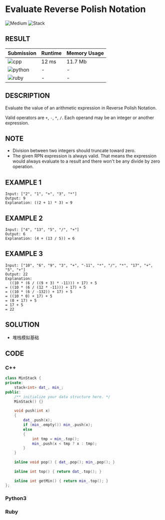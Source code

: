 # Evaluate Reverse Polish Notation

![Medium](https://img.shields.io/badge/-Medium-f0ad4e.svg) ![Stack](https://img.shields.io/badge/-Stack-007ec6.svg)

## RESULT

| Submission                                                        | Runtime | Memory Usage |
| ----------------------------------------------------------------- | ------- | ------------ |
| ![cpp](https://img.shields.io/badge/leetcode150-cpp-f34b7d.svg)   | 12 ms   | 11.7 Mb      |
| ![python](https://img.shields.io/badge/leetcode150-py-3572A5.svg) | -       | -            |
| ![ruby](https://img.shields.io/badge/leetcode150-rb-701516.svg)   | -       | -            |

## DESCRIPTION

Evaluate the value of an arithmetic expression in Reverse Polish Notation.

Valid operators are `+`, `-`, `*`, `/`. Each operand may be an integer or another expression.

## NOTE

* Division between two integers should truncate toward zero.
* The given RPN expression is always valid. That means the expression would always evaluate to a result and there won't be any divide by zero operation.

## EXAMPLE 1

```plain
Input: ["2", "1", "+", "3", "*"]
Output: 9
Explanation: ((2 + 1) * 3) = 9
```

## EXAMPLE 2

```plain
Input: ["4", "13", "5", "/", "+"]
Output: 6
Explanation: (4 + (13 / 5)) = 6
```

## EXAMPLE 3

```plain
Input: ["10", "6", "9", "3", "+", "-11", "*", "/", "*", "17", "+", "5", "+"]
Output: 22
Explanation: 
  ((10 * (6 / ((9 + 3) * -11))) + 17) + 5
= ((10 * (6 / (12 * -11))) + 17) + 5
= ((10 * (6 / -132)) + 17) + 5
= ((10 * 0) + 17) + 5
= (0 + 17) + 5
= 17 + 5
= 22
```

## SOLUTION

* 堆栈模拟基础

## CODE

### C++

```cpp
class MinStack {
private:
    stack<int> dat_, min_;
public:
    /** initialize your data structure here. */
    MinStack() {}
    
    void push(int x)
    {
        dat_.push(x);
        if (min_.empty()) min_.push(x);
        else
        {
            int tmp = min_.top();
            min_.push(x < tmp ? x : tmp);
        }
    }
    
    inline void pop() { dat_.pop(); min_.pop(); }
    
    inline int top() { return dat_.top(); }
    
    inline int getMin() { return min_.top(); }
};
```

### Python3

### Ruby
